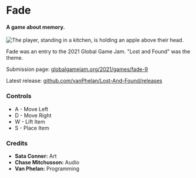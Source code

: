 # Fade

#### A game about memory.

![The player, standing in a kitchen, is holding an apple above their head.](https://raw.githubusercontent.com/vanPhelan/Lost-And-Found/main/screenshot.png)

Fade was an entry to the 2021 Global Game Jam. "Lost and Found" was the theme.

Submission page: [globalgamejam.org/2021/games/fade-9](https://globalgamejam.org/2021/games/fade-9)

Latest release: [github.com/vanPhelan/Lost-And-Found/releases](https://github.com/vanPhelan/Lost-And-Found/releases)

### Controls
* A - Move Left
* D - Move Right
* W - Lift Item
* S - Place Item

### Credits
* **Sata Conner:** Art
* **Chase Mitchusson:** Audio
* **Van Phelan:** Programming
